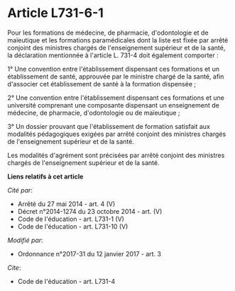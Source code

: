 # Article L731-6-1

Pour les formations de médecine, de pharmacie, d'odontologie et de maïeutique et les formations paramédicales dont la liste
est fixée par arrêté conjoint des ministres chargés de l'enseignement supérieur et de la santé, la déclaration mentionnée à
l'article L. 731-4 doit également comporter : 

1° Une convention entre l'établissement dispensant ces formations et un  établissement de santé, approuvée par le ministre
chargé de la santé,  afin d'associer cet établissement de santé à la formation dispensée ; 

2° Une convention entre l'établissement dispensant ces formations et une université comprenant une composante dispensant un
enseignement de médecine, de pharmacie, d'odontologie ou de maïeutique ; 

3° Un dossier prouvant que l'établissement de formation satisfait aux modalités pédagogiques exigées par arrêté conjoint des
ministres chargés de l'enseignement supérieur et de la santé. 

Les modalités d'agrément sont précisées par arrêté conjoint des ministres chargés de l'enseignement supérieur et de la santé.

**Liens relatifs à cet article**

_Cité par_:

  - Arrêté du 27 mai 2014 - art. 4 (V)
  - Décret n°2014-1274 du 23 octobre 2014 - art. (V)
  - Code de l'éducation - art. L731-1 (V)
  - Code de l'éducation - art. L731-10 (V)

_Modifié par_:

  - Ordonnance n°2017-31 du 12 janvier 2017 - art. 3

_Cite_:

  - Code de l'éducation - art. L731-4
